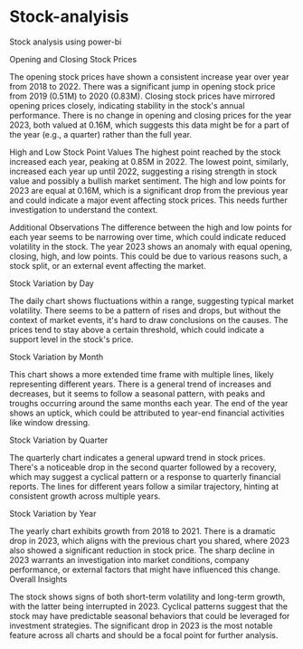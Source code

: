 # Stock-analyisis

Stock analysis using power-bi

Opening and Closing Stock Prices

The opening stock prices have shown a consistent increase year over year from 2018 to 2022.
There was a significant jump in opening stock price from 2019 (0.51M) to 2020 (0.83M).
Closing stock prices have mirrored opening prices closely, indicating stability in the stock's annual performance.
There is no change in opening and closing prices for the year 2023, both valued at 0.16M, which suggests this data might be for a part of the year (e.g., a quarter) rather than the full year.

High and Low Stock Point Values
The highest point reached by the stock increased each year, peaking at 0.85M in 2022.
The lowest point, similarly, increased each year up until 2022, suggesting a rising strength in stock value and possibly a bullish market sentiment.
The high and low points for 2023 are equal at 0.16M, which is a significant drop from the previous year and could indicate a major event affecting stock prices. This needs further investigation to understand the context.

Additional Observations
The difference between the high and low points for each year seems to be narrowing over time, which could indicate reduced volatility in the stock.
The year 2023 shows an anomaly with equal opening, closing, high, and low points. This could be due to various reasons such, a stock split, or an external event affecting the market.

Stock Variation by Day

The daily chart shows fluctuations within a range, suggesting typical market volatility.
There seems to be a pattern of rises and drops, but without the context of market events, it's hard to draw conclusions on the causes.
The prices tend to stay above a certain threshold, which could indicate a support level in the stock's price.

Stock Variation by Month

This chart shows a more extended time frame with multiple lines, likely representing different years.
There is a general trend of increases and decreases, but it seems to follow a seasonal pattern, with peaks and troughs occurring around the same months each year.
The end of the year shows an uptick, which could be attributed to year-end financial activities like window dressing.

Stock Variation by Quarter

The quarterly chart indicates a general upward trend in stock prices.
There's a noticeable drop in the second quarter followed by a recovery, which may suggest a cyclical pattern or a response to quarterly financial reports.
The lines for different years follow a similar trajectory, hinting at consistent growth across multiple years.

Stock Variation by Year

The yearly chart exhibits growth from 2018 to 2021.
There is a dramatic drop in 2023, which aligns with the previous chart you shared, where 2023 also showed a significant reduction in stock price.
The sharp decline in 2023 warrants an investigation into market conditions, company performance, or external factors that might have influenced this change.
Overall Insights

The stock shows signs of both short-term volatility and long-term growth, with the latter being interrupted in 2023.
Cyclical patterns suggest that the stock may have predictable seasonal behaviors that could be leveraged for investment strategies.
The significant drop in 2023 is the most notable feature across all charts and should be a focal point for further analysis.
